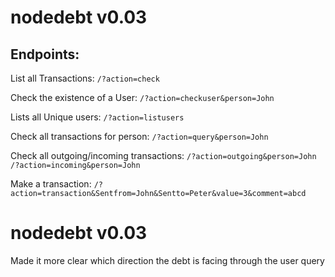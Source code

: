 # nodedebt v0.03

## Endpoints:

List all Transactions: 
```/?action=check```

 Check the existence of a User:
```/?action=checkuser&person=John```

Lists all Unique users:
```/?action=listusers```

Check all transactions for person:
```/?action=query&person=John```

Check all outgoing/incoming transactions:
```/?action=outgoing&person=John```
```/?action=incoming&person=John```

Make a transaction:
```/?action=transaction&Sentfrom=John&Sentto=Peter&value=3&comment=abcd```

# nodedebt v0.03
Made it more clear which direction the debt is facing through the user query



